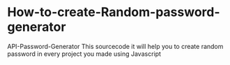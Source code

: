 # How-to-create-Random-password-generator
API-Password-Generator
This sourcecode it will help you to create random password in every project you made using Javascript
